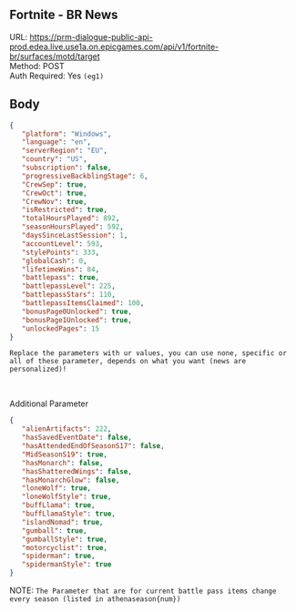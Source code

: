 ## Fortnite - BR News

URL: https://prm-dialogue-public-api-prod.edea.live.use1a.on.epicgames.com/api/v1/fortnite-br/surfaces/motd/target \
Method: POST \
Auth Required: Yes `(eg1)`

## Body
```json
{
   "platform": "Windows",
   "language": "en",
   "serverRegion": "EU",
   "country": "US",
   "subscription": false,
   "progressiveBackblingStage": 6,
   "CrewSep": true,
   "CrewOct": true,
   "CrewNov": true,
   "isRestricted": true,
   "totalHoursPlayed": 892,
   "seasonHoursPlayed": 592,
   "daysSinceLastSession": 1,
   "accountLevel": 593,
   "stylePoints": 333, 
   "globalCash": 0,
   "lifetimeWins": 84,
   "battlepass": true,
   "battlepassLevel": 225,
   "battlepassStars": 110,
   "battlepassItemsClaimed": 100,
   "bonusPage0Unlocked": true,
   "bonusPage1Unlocked": true,
   "unlockedPages": 15
}
```
`Replace the parameters with ur values, you can use none, specific or all of these parameter, depends on what you want (news are personalized)!`

<br>

Additional Parameter
```json
{
   "alienArtifacts": 222,
   "hasSavedEventDate": false,
   "hasAttendedEndOfSeasonS17": false,
   "MidSeasonS19": true,
   "hasMonarch": false,
   "hasShatteredWings": false,
   "hasMonarchGlow": false,
   "loneWolf": true,
   "loneWolfStyle": true,
   "buffLlama": true,
   "buffLlamaStyle": true,
   "islandNomad": true,
   "gumball": true,
   "gumballStyle": true,
   "motorcyclist": true,
   "spiderman": true,
   "spidermanStyle": true
}
```

NOTE: `The Parameter that are for current battle pass items change every season (listed in athenaseason{num})`
